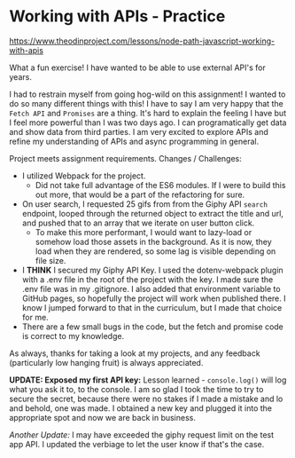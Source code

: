 # Working with APIs - Practice

<https://www.theodinproject.com/lessons/node-path-javascript-working-with-apis>

What a fun exercise! I have wanted to be able to use external API's for years.

I had to restrain myself from going hog-wild on this assignment! I wanted to do so many different things with this! I have to say I am very happy that the `Fetch API` and `Promises` are a thing. It's hard to explain the feeling I have but I feel more powerful than I was two days ago. I can programatically get data and show data from third parties. I am very excited to explore APIs and refine my understanding of APIs and async programming in general.

Project meets assignment requirements. Changes / Challenges:

- I utilized Webpack for the project.
  - Did not take full advantage of the ES6 modules. If I were to build this out more, that would be a part of the refactoring for sure.
- On user search, I requested 25 gifs from from the Giphy API `search` endpoint, looped through the returned object to extract the title and url, and pushed that to an array that we iterate on user button click.
  - To make this more performant, I would want to lazy-load or somehow load those assets in the background. As it is now, they load when they are rendered, so some lag is visible depending on file size.
- I **THINK** I secured my Giphy API Key. I used the dotenv-webpack plugin with a .env file in the root of the project with the key. I made sure the .env file was in my .gitignore. I also added that environment variable to GitHub pages, so hopefully the project will work when published there. I know I jumped forward to that in the curriculum, but I made that choice for me.
- There are a few small bugs in the code, but the fetch and promise code is correct to my knowledge.

As always, thanks for taking a look at my projects, and any feedback (particularly low hanging fruit) is always appreciated.

**UPDATE: Exposed my first API key:** Lesson learned - `console.log()` will log what you ask it to, to the console. I am so glad I took the time to try to secure the secret, because there were no stakes if I made a mistake and lo and behold, one was made. I obtained a new key and plugged it into the appropriate spot and now we are back in business.

*Another Update:* I may have exceeded the giphy request limit on the test app API. I updated the verbiage to let the user know if that's the case.